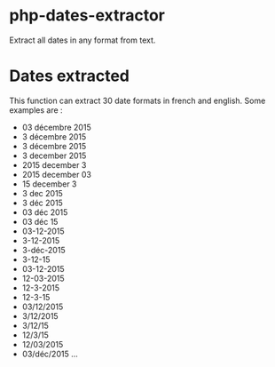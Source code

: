 # php-dates-extractor
Extract all dates in any format from text.

# Dates extracted
This function can extract 30 date formats in french and english. Some examples are :

* 03 décembre 2015
* 3 décembre 2015
* 3 décembre 2015
* 3 december 2015
* 2015 december 3
* 2015 december 03
* 15 december 3
* 3 dec 2015
* 3 déc 2015
* 03 déc 2015
* 03 déc 15
* 03-12-2015
* 3-12-2015
* 3-déc-2015
* 3-12-15
* 03-12-2015
* 12-03-2015
* 12-3-2015
* 12-3-15
* 03/12/2015
* 3/12/2015
* 3/12/15
* 12/3/15
* 12/03/2015
* 03/déc/2015
...
